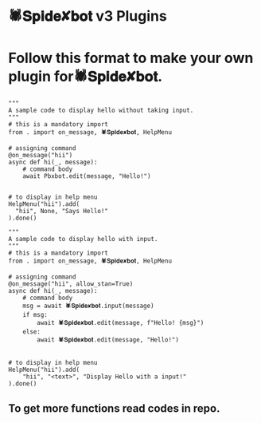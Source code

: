 # 🕷️𝐒𝐩𝐢𝐝𝐞✘𝐛𝐨𝐭 v3 Plugins

# Follow this format to make your own plugin for🕷️𝐒𝐩𝐢𝐝𝐞✘𝐛𝐨𝐭.

```python3
"""
A sample code to display hello without taking input.
"""
# this is a mandatory import
from . import on_message, 🕷️𝐒𝐩𝐢𝐝𝐞✘𝐛𝐨𝐭, HelpMenu

# assigning command
@on_message("hii")
async def hi(_, message):
    # command body
    await Pbxbot.edit(message, "Hello!")


# to display in help menu
HelpMenu("hii").add(
  "hii", None, "Says Hello!"
).done()
```

```python3
"""
A sample code to display hello with input.
"""
# this is a mandatory import
from . import on_message, 🕷️𝐒𝐩𝐢𝐝𝐞✘𝐛𝐨𝐭, HelpMenu

# assigning command
@on_message("hii", allow_stan=True)
async def hi(_, message):
    # command body
    msg = await 🕷️𝐒𝐩𝐢𝐝𝐞✘𝐛𝐨𝐭.input(message)
    if msg:
        await 🕷️𝐒𝐩𝐢𝐝𝐞✘𝐛𝐨𝐭.edit(message, f"Hello! {msg}")
    else:
        await 🕷️𝐒𝐩𝐢𝐝𝐞✘𝐛𝐨𝐭.edit(message, "Hello!")


# to display in help menu
HelpMenu("hii").add(
    "hii", "<text>", "Display Hello with a input!"
).done()
```


## To get more functions read codes in repo.
